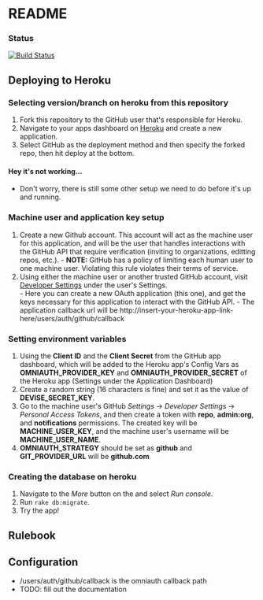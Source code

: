 # README

### Status
[![Build Status](https://travis-ci.org/project-anacapa/anacapa-github-linker.png)](https://travis-ci.org/project-anacapa/anacapa-github-linker)

## Deploying to Heroku
  ### Selecting version/branch on heroku from this repository
  1. Fork this repository to the GitHub user that's responsible for Heroku.
  2. Navigate to your apps dashboard on [Heroku](https://dashboard.heroku.com/apps) and create a new application.
  3. Select GitHub as the deployment method and then specify the forked repo, then hit deploy at the bottom.

  #### Hey it's not working...
  - Don't worry, there is still some other setup we need to do before it's up and running.

  ### Machine user and application key setup
  1. Create a new Github account. This account will act as the machine user for this application, and will be the user that handles interactions with the GitHub API that require verification (inviting to organizations, editting repos, etc.).
    - __NOTE:__ GitHub has a policy of limiting each human user to one machine user. Violating this rule violates their terms of service.
  2. Using either the machine user or another trusted GitHub account, visit [Developer Settings](https://github.com/settings/developers) under the user's Settings.  
    - Here you can create a new OAuth application (this one), and get the keys necessary for this application to interact with the GitHub API.
    - The application callback url will be http://insert-your-heroku-app-link-here/users/auth/github/callback 
  

  
  ### Setting environment variables
  1. Using the __Client ID__ and the __Client Secret__ from the GitHub app dashboard, which will be added to the Heroku app's Config Vars as __OMNIAUTH\_PROVIDER\_KEY__ and __OMNIAUTH\_PROVIDER\_SECRET__ of the Heroku app (Settings under the Application Dashboard)
  2. Create a random string (16 characters is fine) and set it as the value of __DEVISE\_SECRET\_KEY__.
  3. Go to the machine user's GitHub _Settings_ -> _Developer Settings_ -> _Personal Access Tokens_, and then create a token with __repo__, __admin:org__, and __notifications__ permissions. The created key will be __MACHINE\_USER\_KEY__, and the machine user's username will be __MACHINE\_USER\_NAME__.
  4. __OMNIAUTH\_STRATEGY__ should be set as __github__ and __GIT\_PROVIDER\_URL__ will be __github.com__
  ### Creating the database on heroku
  1. Navigate to the _More_ button on the and select _Run console_.
  2. Run `rake db:migrate`.
  3. Try the app!

## Rulebook

## Configuration
  - /users/auth/github/callback is the omniauth callback path
  - TODO: fill out the documentation
